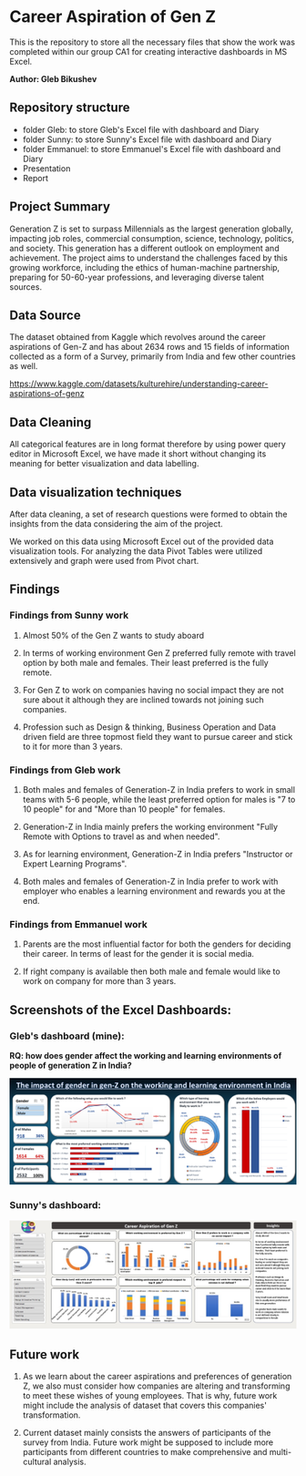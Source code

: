 # Career Aspiration of Gen Z 
This is the repository to store all the necessary files that show the work was completed within our group CA1 for creating interactive dashboards in MS Excel.

**Author: Gleb Bikushev**

## Repository structure
- folder Gleb: to store Gleb's Excel file with dashboard and Diary
- folder Sunny: to store Sunny's Excel file with dashboard and Diary
- folder Emmanuel: to store Emmanuel's Excel file with dashboard and Diary
- Presentation
- Report

## Project Summary
Generation Z is set to surpass Millennials as the largest generation globally, impacting job roles, commercial consumption, science, technology, politics, and society. This generation has a different outlook on employment and achievement. The project aims to understand the challenges faced by this growing workforce, including the ethics of human-machine partnership, preparing for 50-60-year professions, and leveraging diverse talent sources.

## Data Source
The dataset obtained from Kaggle which revolves around the career aspirations of Gen-Z and has about 2634 rows and 15 fields of information collected as a form of a Survey, primarily from India and few other countries as well.

https://www.kaggle.com/datasets/kulturehire/understanding-career-aspirations-of-genz

## Data Cleaning
All categorical features are in long format therefore by using power query editor in Microsoft Excel, we have made it short without changing its meaning for better visualization and data labelling.

## Data visualization techniques
After data cleaning, a set of research questions were formed to obtain the insights from the data considering the aim of the project.  

We worked on this data using Microsoft Excel out of the provided data visualization tools. For analyzing the data Pivot Tables were utilized extensively and graph were used from Pivot chart.

## Findings  
### Findings from Sunny work
1) Almost 50% of the Gen Z wants to study aboard 

2) In terms of working environment Gen Z preferred fully remote with travel option by both male and females. Their least preferred is the fully remote.  

3) For Gen Z to work on companies having no social impact they are not sure about it although they are inclined towards not joining such companies. 

4) Profession such as Design & thinking, Business Operation and Data driven field are three topmost field they want to pursue career and stick to it for more than 3 years. 

### Findings from Gleb work
1) Both males and females of Generation-Z in India prefers to work in small teams with 5-6 people, while the least preferred option for males is "7 to 10 people" for and "More than 10 people" for females.

2) Generation-Z in India mainly prefers the working environment "Fully Remote with Options to travel as and when needed". 

3) As for learning environment, Generation-Z in India prefers "Instructor or Expert Learning Programs".

4) Both males and females of Generation-Z in India prefer to work with employer who enables a learning environment and rewards you at the end. 

### Findings from Emmanuel work
1) Parents are the most influential factor for both the genders for deciding their career. In terms of least for the gender it is social media. 

2) If right company is available then both male and female would like to work on company for more than 3 years. 

## Screenshots of the Excel Dashboards:
### Gleb's dashboard (mine):
**RQ: how does gender affect the working and learning environments of people of generation Z in India?**

![Example Image](images/1.png)

### Sunny's dashboard:
![Example Image](images/2.png)

## Future work
1) As we learn about the career aspirations and preferences of generation Z, we also must consider how companies are altering and transforming to meet these wishes of young employees. That is why, future work might include the analysis of dataset that covers this companies' transformation.​

2) Current dataset mainly consists the answers of participants of the survey from India. Future work might be supposed to include more participants from different countries to make comprehensive and multi-cultural analysis.